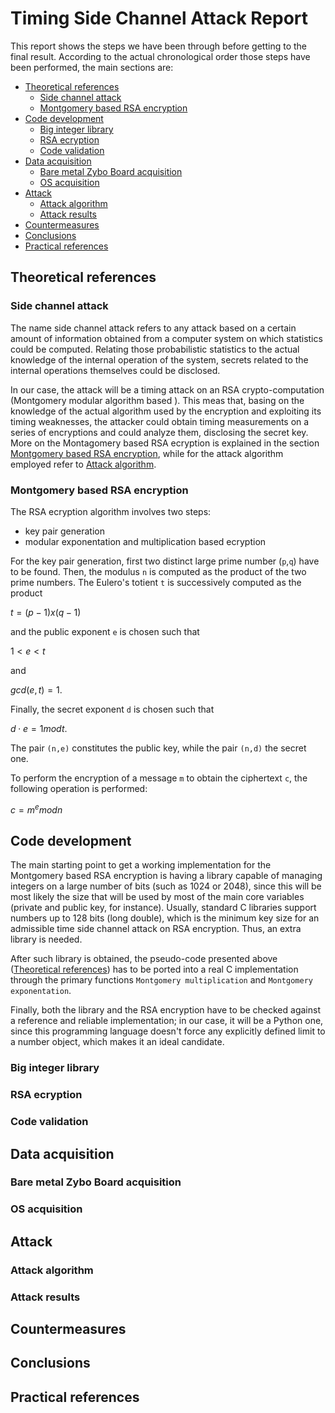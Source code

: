 # Timing Side Channel Attack Report
This report shows the steps we have been through before getting to the final result. According to the actual chronological order those steps have been performed, the main sections are:

* [Theoretical references](#theoretical-references)
  * [Side channel attack](#side-channel-attack)
  * [Montgomery based RSA encryption](#montgomery-based-rsa-encryption)
* [Code development](#code-development)
  * [Big integer library](#big-integer-library)
  * [RSA ecryption](#rsa-ecryption)
  * [Code validation](#code-validation)
* [Data acquisition](#data-acquisition)
  * [Bare metal Zybo Board acquisition](bare-metal-zybo-board-acquisition)
  * [OS acquisition](os-acquisition)
* [Attack](#attack)
  * [Attack algorithm](#attack-algorithm)
  * [Attack results](#attack-results)
* [Countermeasures](#countermeasures)
* [Conclusions](#conclusions)
* [Practical references](#practical-references)

## Theoretical references

### Side channel attack
The name side channel attack refers to any attack based on a certain amount of information obtained from a computer system on which statistics could be computed. Relating those probabilistic statistics to the actual knowledge of the internal operation of the system, secrets related to the internal operations themselves could be disclosed.

In our case, the attack will be a timing attack on an RSA crypto-computation (Montgomery modular algorithm based ). This meas that, basing on the knowledge of the actual algorithm used by the encryption and exploiting its timing weaknesses, the attacker could obtain timing measurements on a series of encryptions and could analyze them, disclosing the secret key. More on the Montagomery based RSA ecryption is explained in the section [Montgomery based RSA encryption](#montgomery-based-rsa-encryption), while for the attack algorithm employed refer to [Attack algorithm](#attack-algorithm).

### Montgomery based RSA encryption
The RSA ecryption algorithm involves two steps:

* key pair generation
* modular exponentation and multiplication based ecryption

For the key pair generation, first two distinct large prime number (`p`,`q`) have to be found. Then, the modulus `n` is computed as the product of the two prime numbers. The Eulero's totient `t` is successively computed as the product

$`t = (p-1) x (q-1)`$

and the public exponent `e` is chosen such that

$`1 < e < t`$

and

$`gcd(e,t) = 1`$.

Finally, the secret exponent `d` is chosen such that

$`d \cdot e = 1 mod t`$.

The pair `(n,e)` constitutes the public key, while the pair `(n,d)` the secret one.

To perform the encryption of a message `m` to obtain the ciphertext `c`, the following operation is performed:

$`c = m^e mod n`$


## Code development

The main starting point to get a working implementation for the Montgomery based RSA encryption is having a library capable of managing integers on a large number of bits (such as 1024 or 2048), since this will be most likely the size that will be used by most of the main core variables (private and public key, for instance). Usually, standard C libraries support numbers up to 128 bits (long double), which is the minimum key size for an admissible time side channel attack on RSA encryption. Thus, an extra library is needed.

After such library is obtained, the pseudo-code presented above ([Theoretical references](#theoretical-references)) has to be ported into a real C implementation through the primary functions `Montgomery multiplication` and `Montgomery exponentation`.

Finally, both the library and the RSA encryption have to be checked against a reference and reliable implementation; in our case, it will be a Python one, since this programming language doesn't force any explicitly defined limit to a number object, which makes it an ideal candidate.

### Big integer library

### RSA ecryption

### Code validation


## Data acquisition

### Bare metal Zybo Board acquisition

### OS acquisition


## Attack

### Attack algorithm

### Attack results


## Countermeasures


## Conclusions


## Practical references
